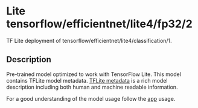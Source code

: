 # Lite tensorflow/efficientnet/lite4/fp32/2
TF Lite deployment of tensorflow/efficientnet/lite4/classification/1.

<!-- asset-path: legacy -->
<!-- parent-model: tensorflow/efficientnet/lite4/classification/1 -->
<!-- interactive-visualizer: tflite_image_classifier -->

## Description
Pre-trained model optimized to work with TensorFlow Lite.
This model contains TFLite model metadata.
[TFLite metadata](https://www.tensorflow.org/lite/convert/metadata) is a rich
model description including both human and machine readable information.

For a good understanding of the model usage follow the
[app](https://github.com/tensorflow/examples/blob/master/lite/examples/image_classification/android/lib_support/src/main/java/org/tensorflow/lite/examples/classification/tflite/Classifier.java)
usage.
